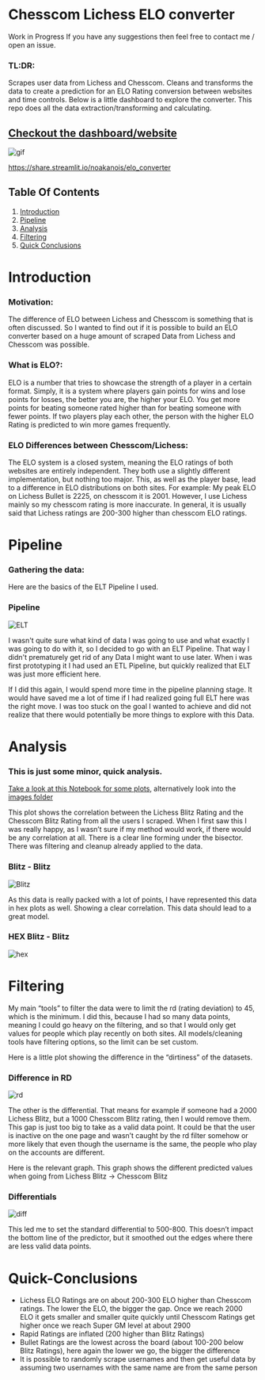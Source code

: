 # Chesscom Lichess ELO converter

Work in Progress
If you have any suggestions then feel free to contact me / open an issue.

### TL:DR:
Scrapes user data from Lichess and Chesscom. Cleans and transforms the data to create a prediction for an ELO Rating conversion between websites and time controls. 
Below is a little dashboard to explore the converter. This repo does all the data extraction/transforming and calculating. 

## [Checkout the dashboard/website](https://share.streamlit.io/noakanois/elo_converter)

![gif](https://github.com/noakanois/Chesscom_Lichess_ELO_converter/blob/master/images/readme/streamlit-showcase.gif?raw=true)

https://share.streamlit.io/noakanois/elo_converter

## Table Of Contents

1. [Introduction](#introduction)
2. [Pipeline](#pipeline)
3. [Analysis](#analysis)
4. [Filtering](#filtering)
5. [Quick Conclusions](#quick-conclusions)


# Introduction

### Motivation:
The difference of ELO between Lichess and Chesscom is something that is often discussed. So
I wanted to find out if it is possible to build an ELO converter based on a huge amount of scraped Data from Lichess and Chesscom was possible. 

### What is ELO?:
ELO is a number that tries to showcase the strength of a player in a certain format. Simply, it is a system where players gain points for wins and lose points for losses, the better you are, the higher your ELO. You get more points for beating someone rated higher than for beating someone with fewer points. 
If two players play each other, the person with the higher ELO Rating is predicted to win more games frequently. 

### ELO Differences between Chesscom/Lichess:
The ELO system is a closed system, meaning the ELO ratings of both websites are entirely independent. They both use a slightly different implementation, but nothing too major. This, as well as the player base, lead to a difference in ELO distributions on both sites.
For example: My peak ELO on Lichess Bullet is 2225, on chesscom it is 2001. However, I use Lichess mainly so my chesscom rating is more inaccurate.
In general, it is usually said that Lichess ratings are 200-300 higher than chesscom ELO ratings.

# Pipeline

### Gathering the data:
Here are the basics of the ELT Pipeline I used. 

### Pipeline
![ELT](https://github.com/noakanois/Chesscom_Lichess_ELO_converter/blob/master/images/readme/ELT3.png?raw=true)

I wasn't quite sure what kind of data I was going to use and what exactly I was going to do with it, so I decided to go with an ELT Pipeline. That way I didn't prematurely get rid of any Data I might want to use later. 
When i was first prototyping it I had used an ETL Pipeline, but quickly realized that ELT was just more efficient here. 

If I did this again, I would spend more time in the pipeline planning stage. It would have saved me a lot of time if I had realized going full ELT here was the right move. I was too stuck on the goal I wanted to achieve and did not realize that there would potentially be more things to explore with this Data.

# Analysis 
### This is just some minor, quick analysis. 

[Take a look at this Notebook for some plots](https://github.com/noakanois/Chesscom_Lichess_ELO_converter/blob/master/plots.ipynb), alternatively look into the [images folder](https://github.com/noakanois/Chesscom_Lichess_ELO_converter/tree/master/images)

This plot shows the correlation between the Lichess Blitz Rating and the Chesscom Blitz Rating from all the users I scraped. When I first saw this I was really happy, as I wasn’t sure if my method would work, if there would be any correlation at all. There is a clear line forming under the bisector. There was filtering and cleanup already applied to the data.
### Blitz - Blitz
![Blitz](https://raw.githubusercontent.com/noakanois/Chesscom_Lichess_ELO_converter/master/images/blitz/full_blitz-blitz.png)

As this data is really packed with a lot of points, I have represented this data in hex plots as well. Showing a clear correlation. This data should lead to a great model. 
### HEX Blitz - Blitz
![hex](https://github.com/noakanois/Chesscom_Lichess_ELO_converter/blob/master/images/hex/hex_blitz_1.png?raw=true)

# Filtering

My main “tools” to filter the data were to limit the rd (rating deviation) to 45, which is the minimum. I did this, because I had so many data points, meaning I could go heavy on the filtering, and so that I would only get values for people which play recently on both sites. All models/cleaning tools have filtering options, so the limit can be set custom.

Here is a little plot showing the difference in the “dirtiness” of the datasets. 
### Difference in RD
![rd](https://github.com/noakanois/Chesscom_Lichess_ELO_converter/blob/master/images/rd/rd_col.png?raw=true)

The other is the differential. That means for example if someone had a 2000 Lichess Blitz, but a 1000 Chesscom Blitz rating, then I would remove them. This gap is just too big to take as a valid data point. It could be that the user is inactive on the one page and wasn’t caught by the rd filter somehow or more likely that even though the username is the same, the people who play on the accounts are different.

Here is the relevant graph. This graph shows the different predicted values when going from Lichess Blitz -> Chesscom Blitz
### Differentials
![diff](https://github.com/noakanois/Chesscom_Lichess_ELO_converter/blob/master/images/prediction%20impact/impact_diff.png?raw=true)

This led me to set the standard differential to 500-800. This doesn’t impact the bottom line of the predictor, but it smoothed out the edges where there are less valid data points. 

# Quick-Conclusions

- Lichess ELO Ratings are on about 200-300 ELO higher than Chesscom ratings. The lower the ELO, the bigger the gap. Once we reach 2000 ELO it gets smaller and smaller quite quickly until Chesscom Ratings get higher once we reach Super GM level at about 2900
- Rapid Ratings are inflated (200 higher than Blitz Ratings)
- Bullet Ratings are the lowest across the board (about 100-200 below Blitz Ratings), here again the lower we go, the bigger the difference
- It is possible to randomly scrape usernames and then get useful data by assuming two usernames with the same name are from the same person
